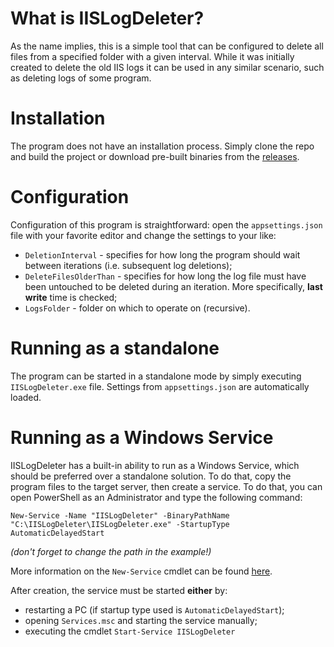 # What is IISLogDeleter?

As the name implies, this is a simple tool that can be configured to delete all files from a specified folder with a given interval. While it was initially created to delete the old IIS logs it can be used in any similar scenario, such as deleting logs of some program.

# Installation

The program does not have an installation process. Simply clone the repo and build the project or download pre-built binaries from the [releases](https://github.com/alexalok/IISLogDeleter/releases/latest).

# Configuration 

Configuration of this program is straightforward: open the `appsettings.json` file with your favorite editor and change the settings to your like:

* `DeletionInterval` -  specifies for how long the program should wait between iterations (i.e. subsequent log deletions);
* `DeleteFilesOlderThan` - specifies for how long the log file must have been untouched to be deleted during an iteration. More specifically, **last write** time is checked;
* `LogsFolder` - folder on which to operate on (recursive).

# Running as a standalone

The program can be started in a standalone mode by simply executing `IISLogDeleter.exe` file. Settings from `appsettings.json` are automatically loaded.

# Running as a Windows Service

IISLogDeleter has a built-in ability to run as a Windows Service, which should be preferred over a standalone solution. To do that, copy the program files to the target server, then create a service. To do that, you can open PowerShell as an Administrator and type the following command:

`New-Service -Name "IISLogDeleter" -BinaryPathName "C:\IISLogDeleter\IISLogDeleter.exe" -StartupType AutomaticDelayedStart`

*(don't forget to change the path in the example!)*

More information on the `New-Service` cmdlet can be found [here](https://docs.microsoft.com/en-us/powershell/module/microsoft.powershell.management/new-service?view=powershell-7).

After creation, the service must be started **either** by:

* restarting a PC (if startup type used is `AutomaticDelayedStart`);
* opening `Services.msc` and starting the service manually;
* executing the cmdlet `Start-Service IISLogDeleter`